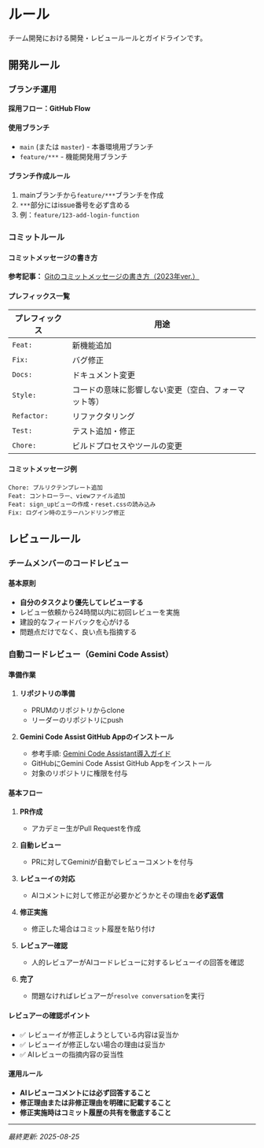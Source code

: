 # ルール

チーム開発における開発・レビュールールとガイドラインです。

## 開発ルール

### ブランチ運用

**採用フロー：GitHub Flow**

#### 使用ブランチ
- `main` (または `master`) - 本番環境用ブランチ
- `feature/***` - 機能開発用ブランチ

#### ブランチ作成ルール
1. mainブランチから`feature/***`ブランチを作成
2. `***`部分にはissue番号を必ず含める
3. 例：`feature/123-add-login-function`

### コミットルール

#### コミットメッセージの書き方

**参考記事：** [Gitのコミットメッセージの書き方（2023年ver.）](https://zenn.dev/itosho/articles/git-commit-message-2023)

#### プレフィックス一覧

| プレフィックス | 用途 |
|------------|------|
| `Feat:` | 新機能追加 |
| `Fix:` | バグ修正 |
| `Docs:` | ドキュメント変更 |
| `Style:` | コードの意味に影響しない変更（空白、フォーマット等） |
| `Refactor:` | リファクタリング |
| `Test:` | テスト追加・修正 |
| `Chore:` | ビルドプロセスやツールの変更 |

#### コミットメッセージ例

```
Chore: プルリクテンプレート追加
Feat: コントローラー、viewファイル追加
Feat: sign_upビューの作成・reset.cssの読み込み
Fix: ログイン時のエラーハンドリング修正
```

## レビュールール

### チームメンバーのコードレビュー

#### 基本原則
- **自分のタスクより優先してレビューする**
- レビュー依頼から24時間以内に初回レビューを実施
- 建設的なフィードバックを心がける
- 問題点だけでなく、良い点も指摘する

### 自動コードレビュー（Gemini Code Assist）

#### 準備作業

1. **リポジトリの準備**
   - PRUMのリポジトリからclone
   - リーダーのリポジトリにpush

2. **Gemini Code Assist GitHub Appのインストール**
   - 参考手順: [Gemini Code Assistant導入ガイド](https://zenn.dev/yamazaking/articles/gemini-code-assistant-tutorial#gemini-code-assist%E5%B0%8E%E5%85%A5)
   - GitHubにGemini Code Assist GitHub Appをインストール
   - 対象のリポジトリに権限を付与

#### 基本フロー

1. **PR作成**
   - アカデミー生がPull Requestを作成

2. **自動レビュー**
   - PRに対してGeminiが自動でレビューコメントを付与

3. **レビューイの対応**
   - AIコメントに対して修正が必要かどうかとその理由を**必ず返信**

4. **修正実施**
   - 修正した場合はコミット履歴を貼り付け

5. **レビュアー確認**
   - 人的レビュアーがAIコードレビューに対するレビューイの回答を確認

6. **完了**
   - 問題なければレビュアーが`resolve conversation`を実行

#### レビュアーの確認ポイント

- ✅ レビューイが修正しようとしている内容は妥当か
- ✅ レビューイが修正しない場合の理由は妥当か
- ✅ AIレビューの指摘内容の妥当性

#### 運用ルール

- **AIレビューコメントには必ず回答すること**
- **修正理由または非修正理由を明確に記載すること**
- **修正実施時はコミット履歴の共有を徹底すること**

---

*最終更新: 2025-08-25*